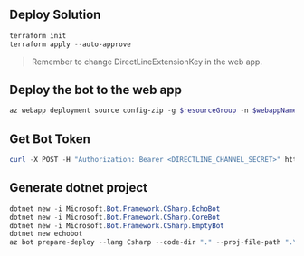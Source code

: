 ## Deploy Solution

``` powershell
terraform init 
terraform apply --auto-approve
```

> Remember to change DirectLineExtensionKey in the web app.

## Deploy the bot to the web app

``` powershell
az webapp deployment source config-zip -g $resourceGroup -n $webappName -p "bot.zip"
```

## Get Bot Token

``` powershell
curl -X POST -H "Authorization: Bearer <DIRECTLINE_CHANNEL_SECRET>" https://<WEB_SITE_NAME>.azurewebsites.net/.bot/v3/directline/tokens/generate
```

## Generate dotnet project

``` powershell
dotnet new -i Microsoft.Bot.Framework.CSharp.EchoBot
dotnet new -i Microsoft.Bot.Framework.CSharp.CoreBot
dotnet new -i Microsoft.Bot.Framework.CSharp.EmptyBot
dotnet new echobot
az bot prepare-deploy --lang Csharp --code-dir "." --proj-file-path ".\DirectLineEchoBot.csproj"
```

